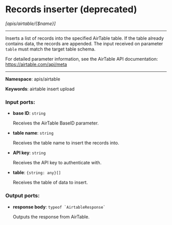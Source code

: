 # Records inserter (deprecated)

_[apis/airtable/{$name}]_

---

Inserts a list of records into the specified AirTable table.
If the table already contains data, the records are appended.
The input received on parameter `table` must match the target table schema.

For detailed parameter information, see the AirTable API documentation:
https://airtable.com/api/meta

---

__Namespace__: apis/airtable

__Keywords__: airtable insert upload

### Input ports:

* __base ID__: ` string `

    Receives the AirTable BaseID parameter.


* __table name__: ` string `

    Receives the table name to insert the records into.


* __API key__: ` string `

    Receives the API key to authenticate with.


* __table__: ` {string: any}[] `

    Receives the table of data to insert.

### Output ports:

* __response body__: `` typeof `AirtableResponse` ``

    Outputs the response from AirTable.

